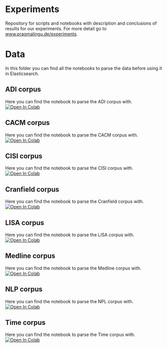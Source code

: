 # Experiments
Repository for scripts and notebooks with description and conclusions of results for our experiments.
For more detail go to www.pragmalingu.de/experiments.

# Data
In this folder you can find all the notebooks to parse the data before using it in Elasticsearch.

## ADI corpus
Here you can find the notebook to parse the ADI corpus with.
[![Open In Colab](https://colab.research.google.com/assets/colab-badge.svg)](https://colab.research.google.com/github/pragmalingu/private_experiments/blob/adi_corpus/ADICorpus.ipynb)

## CACM corpus
Here you can find the notebook to parse the CACM corpus with.
[![Open In Colab](https://colab.research.google.com/assets/colab-badge.svg)](https://colab.research.google.com/github/pragmalingu/private_experiments/blob/CACM_corpus/CACMCorpus.ipynb)

## CISI corpus
Here you can find the notebook to parse the CISI corpus with.
[![Open In Colab](https://colab.research.google.com/assets/colab-badge.svg)](https://colab.research.google.com/github/pragmalingu/private_experiments/blob/CISI-corpus/CISIcorpus.ipynb)

## Cranfield corpus
Here you can find the notebook to parse the Cranfield corpus with.
[![Open In Colab](https://colab.research.google.com/assets/colab-badge.svg)](https://colab.research.google.com/github/pragmalingu/private_experiments/blob/cranfield_corpus/CranfieldCorpus.ipynb)

## LISA corpus
Here you can find the notebook to parse the LISA corpus with.
[![Open In Colab](https://colab.research.google.com/assets/colab-badge.svg)](https://colab.research.google.com/github/pragmalingu/private_experiments/blob/lisa_corpus/LISACorpus.ipynb)

## Medline corpus
Here you can find the notebook to parse the Medline corpus with.
[![Open In Colab](https://colab.research.google.com/assets/colab-badge.svg)](https://colab.research.google.com/github/pragmalingu/private_experiments/blob/medline_corpus/MedlineCorpus.ipynb)

## NLP corpus
Here you can find the notebook to parse the NPL corpus with.
[![Open In Colab](https://colab.research.google.com/assets/colab-badge.svg)](https://colab.research.google.com/github/pragmalingu/private_experiments/blob/npl_corpus/NPLCorpus.ipynb)

## Time corpus
Here you can find the notebook to parse the Time corpus with.
[![Open In Colab](https://colab.research.google.com/assets/colab-badge.svg)](https://colab.research.google.com/github/pragmalingu/private_experiments/blob/time_corpus/TimeCorpus.ipynb)

